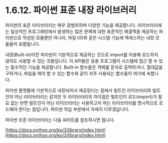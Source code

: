 # 1.6.12. 	파이썬 표준 내장 라이브러리

  
파이썬의 표준 라이브러리는 매우 광범위하며 다양한 기능을 제공합니다. 라이브러리에는 일상적인 프로그래밍에서 발생하는 많은 문제에 대한 표준적인 해결책을 제공하는 파이썬으로 작성된 모듈뿐만 아니라, 파일 I/O와 같은 시스템 기능에 액세스하는 내장 모듈들이 포함됩니다.

내장\(Built-in\)이란 파이썬이 기본적으로 제공하는 것으로 import를 이용해 로드하지 않아도 사용할 수 있는 것들입니다. 이 API들은 응용 프로그램이 시스템에 접근 할 수 있는 필수적인 기능을 제공합니다. Built-in 함수들은 객체를 문자로 출력하거나, 절대값을 구하거나, 파일을 제어 할 수 있는 함수와 같이 자주 사용되는 함수들이 여기에 속합니다.

파이썬 플랫폼에 기본적으로 내장되어서 제공된다는 점에서 빌트인 라이브러리와 빌트인이 아닌 라이브러리는 같지만 두 라이브러리의 차이점은 빌트인이 로드\(import\)가 필요 없는 반면 빌트인이 아닌 라이브러리는 사용하고자 하는 라이브러리를 명시적으로 로드해야 한다는 점입니다. 파이썬 학습 부분에서 자세히 다루겠습니다.

파이썬 프준 라이브러리는 다음 싸이트를 참조하시면 됩니다.

[https://docs.python.org/ko/3/library/index.html](https://docs.python.org/ko/3/library/index.html)

